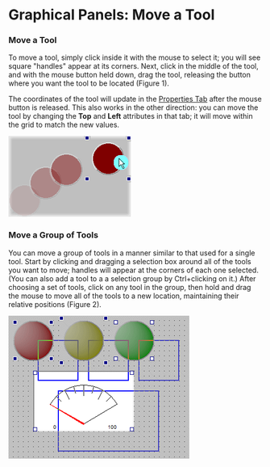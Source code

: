 # Graphical Panels: Move a Tool

### Move a Tool

To move a tool, simply click inside it with the mouse to select it; you will see square "handles" appear at its corners. Next, click in the middle of the tool, and with the mouse button held down, drag the tool, releasing the button where you want the tool to be located (Figure 1).

The coordinates of the tool will update in the [Properties Tab](graphical-panels-tool-properties.md) after the mouse button is released. This also works in the other direction: you can move the tool by changing the **Top** and **Left** attributes in that tab; it will move within the grid to match the new values.

![Figure 1: To move a tool, select it, then drag it to its new position.](../../../.gitbook/assets/spyGMove2.gif)

### Move a Group of Tools

You can move a group of tools in a manner similar to that used for a single tool. Start by clicking and dragging a selection box around all of the tools you want to move; handles will appear at the corners of each one selected. (You can also add a tool to a a selection group by Ctrl+clicking on it.) After choosing a set of tools, click on any tool in the group, then hold and drag the mouse to move all of the tools to a new location, maintaining their relative positions (Figure 2).

![Figure 2: To move a group of tools, enclose them in a bounding box, then click and drag one of the tools.](../../../.gitbook/assets/spyGMoveGroup.gif)

